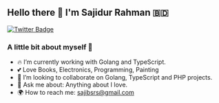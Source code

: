 ## Hello there 👋  I'm Sajidur Rahman 🇧🇩
[![Twitter Badge](https://img.shields.io/twitter/url?label=sajibsrs&style=social&url=https%3A%2F%2Ftwitter.com%2Fsajibsrs)](https://twitter.com/sajibsrs) 

### A little bit about myself 🧪
- 🔥 I’m currently working with Golang and TypeScript.
- 💕 Love Books, Electronics, Programming, Painting
- 🐸 I’m looking to collaborate on Golang, TypeScript and PHP projects.
- 💭 Ask me about: Anything about I love.
- 🌍 How to reach me: sajibsrs@gmail.com
